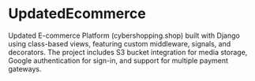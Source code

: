 # UpdatedEcommerce
Updated E-commerce Platform (cybershopping.shop) built with Django using class-based views, featuring custom middleware, signals, and decorators. The project includes S3 bucket integration for media storage, Google authentication for sign-in, and support for multiple payment gateways.
